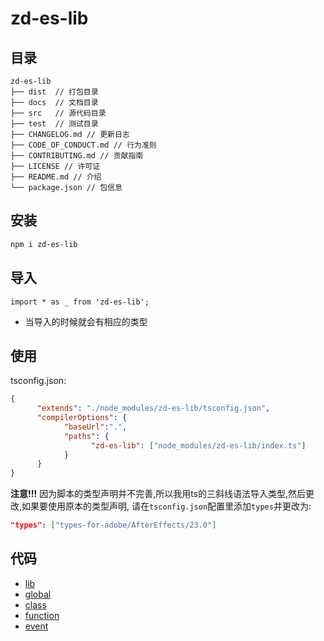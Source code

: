 # zd-es-lib

## 目录

```dir
zd-es-lib
├── dist  // 打包目录
├── docs  // 文档目录
├── src   // 源代码目录
├── test  // 测试目录
├── CHANGELOG.md // 更新日志
├── CODE_OF_CONDUCT.md // 行为准则
├── CONTRIBUTING.md // 贡献指南
├── LICENSE // 许可证
├── README.md // 介绍
└── package.json // 包信息
```

## 安装

```powershell
npm i zd-es-lib
```

## 导入

`import * as _ from 'zd-es-lib';`

* 当导入的时候就会有相应的类型

## 使用

tsconfig.json:

```json
{
      "extends": "./node_modules/zd-es-lib/tsconfig.json",
      "compilerOptions": {
            "baseUrl":".",
            "paths": {
                  "zd-es-lib": ["node_modules/zd-es-lib/index.ts"]
            }
      }
}
```

**注意!!!**
因为脚本的类型声明并不完善,所以我用ts的三斜线语法导入类型,然后更改,如果要使用原本的类型声明,
请在`tsconfig.json`配置里添加`types`并更改为:

```json
"types": ["types-for-adobe/AfterEffects/23.0"]
```

## 代码

* [lib](LIB.md)
* [global](GLOBAL.md)
* [class](CLASS.md)
* [function](FUNCTION.md)
* [event](EVENT.md)
